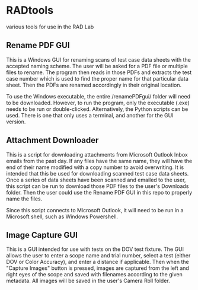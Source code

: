 # RADtools
various tools for use in the RAD Lab

## Rename PDF GUI
This is a Windows GUI for renaming scans of test case data sheets with the accepted naming scheme.
The user will be asked for a PDF file or multiple files to rename. The program then reads in 
those PDFs and extracts the test case number which is used to find the proper name for that
particular data sheet. Then the PDFs are renamed accordingly in their original location.

To use the Windows executable, the entire /renamePDFgui/ folder will need to be downloaded. 
However, to run the program, only the executable (.exe) needs to be run or double-clicked. 
Alternatively, the Python scripts can be used. There is one that only uses a terminal, and 
another for the GUI version. 

## Attachment Downloader
This is a script for downloading attachments from Microsoft Outlook Inbox emails 
from the past day. If any files have the same name, they will have the end of their name
modified with a copy number to avoid overwriting. It is intended that this be used for 
downloading scanned test case data sheets. Once a series of data sheets have been scanned 
and emailed to the user, this script can be run to download those PDF files to the user's 
Downloads folder. Then the user could use the Rename PDF GUI in this repo to properly name 
the files. 

Since this script connects to Microsoft Outlook, it will need to be run in a Microsoft shell, 
such as Windows Powershell.

## Image Capture GUI
This is a GUI intended for use with tests on the DOV test fixture. The GUI allows the user to 
enter a scope name and trial number, select a test (either DOV or Color Accuracy), and enter a 
distance if applicable. Then when the "Capture Images" button is pressed, images are captured 
from the left and right eyes of the scope and saved with filenames according to the given 
metadata. All images will be saved in the user's Camera Roll folder. 
